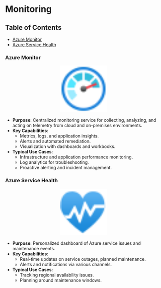 # Monitoring

## Table of Contents

- [Azure Monitor](#azure-monitor)
- [Azure Service Health](#azure-service-health)

### Azure Monitor

<div style="text-align: center;">
  <img src="../images/azure/Icons/monitor/00001-icon-service-Monitor.svg" alt="Azure Monitor" style="width:150px; height:auto;" />
</div>

- **Purpose**: Centralized monitoring service for collecting, analyzing, and acting on telemetry from cloud and on-premises environments.
- **Key Capabilities**:
  - Metrics, logs, and application insights.
  - Alerts and automated remediation.
  - Visualization with dashboards and workbooks.
- **Typical Use Cases**:
  - Infrastructure and application performance monitoring.
  - Log analytics for troubleshooting.
  - Proactive alerting and incident management.

### Azure Service Health

<div style="text-align: center;">
  <img src="../images/azure/Icons/general/10004-icon-service-Service-Health.svg" alt="Azure Service Health" style="width:150px; height:auto;" />
</div>

- **Purpose**: Personalized dashboard of Azure service issues and maintenance events.
- **Key Capabilities**:
  - Real-time updates on service outages, planned maintenance.
  - Alerts and notifications via various channels.
- **Typical Use Cases**:
  - Tracking regional availability issues.
  - Planning around maintenance windows.
